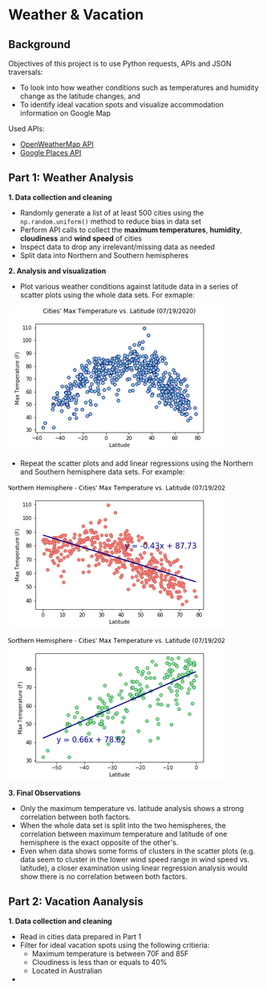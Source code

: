# Weather & Vacation

## Background

Objectives of this project is to use Python requests, APIs and JSON traversals:    
* To look into how weather conditions such as temperatures and humidity change as the latitude changes, and
* To identify ideal vacation spots and visualize accommodation information on Google Map

Used APIs:
* [OpenWeatherMap API](https://openweathermap.org/api)
* [Google Places API](https://bit.ly/32COEKo) 

## Part 1: Weather Analysis 

**1. Data collection and cleaning**
* Randomly generate a list of at least 500 cities using the `np.random.uniform()` method to reduce bias in data set
* Perform API calls to collect the **maximum temperatures**, **humidity**, **cloudiness** and **wind speed** of cities
* Inspect data to drop any irrelevant/missing data as needed
* Split data into Northern and Southern hemispheres

**2. Analysis and visualization**
* Plot various weather conditions against latitude data in a series of scatter plots using the whole data sets. For exmaple:

![Plot](WeatherPy/Images/MaxTemp_Lat.png)

* Repeat the scatter plots and add linear regressions using the Northern and Southern hemisphere data sets. For example:

![Plot](WeatherPy/Images/MaxTemp_Lat_N.png)

![Plot](WeatherPy/Images/MaxTemp_Lat_S.png)

**3. Final Observations**

* Only the maximum temperature vs. latitude analysis shows a strong correlation between both factors. 
* When the whole data set is split into the two hemispheres, the correlation between maximum temperature and latitude of one hemisphere is the exact opposite of the other's.
* Even when data shows some forms of clusters in the scatter plots (e.g. data seem to cluster in the lower wind speed range in wind speed vs. latitude), a closer examination using linear regression analysis would show there is no correlation between both factors.

## Part 2: Vacation Aanalysis

**1. Data collection and cleaning**
* Read in cities data prepared in Part 1
* Filter for ideal vacation spots using the following critieria:
    * Maximum temperature is between 70F and 85F
    * Cloudiness is less than or equals to 40%
    * Located in Australian
* 
